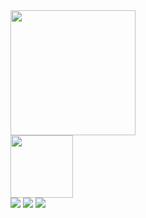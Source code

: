  <div>
   <a href="https://github.com/clayton610">
   <img height="200em" src="https://github-readme-stats.vercel.app/api?username=clayton610&show_icons=true&theme=tokyolight&include_all_commits=true&count_private=true"/>
   <br>
 <img height="100" width="100" src="https://cdn.jsdelivr.net/gh/devicons/devicon/icons/androidstudio/androidstudio-original-wordmark.svg" /></a>     
 <br>
 <div> 
 <a href="https://www.linkedin.com/in/clayton-maia-barbosa-44896b236" target="_blank"><img src="https://img.shields.io/badge/-LinkedIn-%230077B5?style=for-the-badge&logo=linkedin&logoColor=white" target="_blank"></a>
 <a href="https://discord.gg/apptUAwr"_blank"><img src="https://img.shields.io/badge/Discord-7289DA?style=for-the-badge&logo=discord&logoColor=white" target="_blank"></a>
 <a href = "mailto:claytonmaia1994@gmail.com"><img src="https://img.shields.io/badge/-Gmail-%red?style=for-the-badge&logo=gmail&logoColor=white" target="_blank"></a>
  
 

</div>
